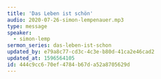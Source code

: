 ```yaml
---
title: 'Das Leben ist schön'
audio: 2020-07-26-simon-lempenauer.mp3
type: message
speaker:
  - simon-lemp
sermon_series: das-leben-ist-schon
updated_by: e79a8c77-cd3c-4c3e-b80d-41ca2e46cad2
updated_at: 1596564105
id: 444c9cc6-70ef-4784-b67d-a52a8705629d
---
```

